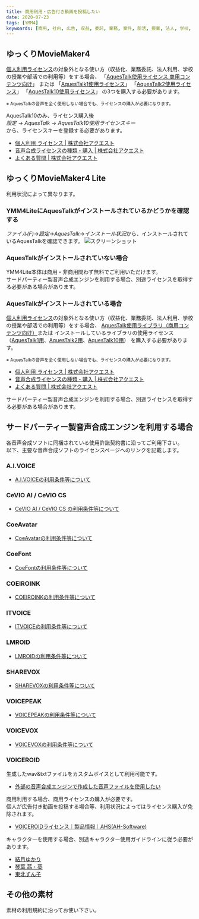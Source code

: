 ```yaml
---
title: 商用利用・広告付き動画を投稿したい
date: 2020-07-23
tags: [YMM4]
keywoards: [商用, 社内, 広告, 収益, 委託, 業務, 案件, 部活, 授業, 法人, 学校, ライセンス]
---
```

## ゆっくりMovieMaker4
[個人利用ライセンス](https://www.a-quest.com/licence_free.html)の対象外となる使い方（収益化、業務委託、法人利用、学校の授業や部活での利用等）をする場合、
「[AquesTalk使用ライセンス 商用コンテンツ向け](https://store.a-quest.com/items/7413986)」
または
「[AquesTalk1使用ライセンス](https://store.a-quest.com/items/7905423)」
「[AquesTalk2使用ライセンス](https://store.a-quest.com/items/7905447)」
「[AquesTalk10使用ライセンス](https://store.a-quest.com/items/8529902)」
の3つを購入する必要があります。  

<small>
※ AquesTalkの音声を全く使用しない場合でも、ライセンスの購入が必要になります。
</small>

AquesTalk10のみ、ライセンス購入後  
*設定* → *AquesTalk* → *AquesTalk10使用ライセンスキー*  
から、ライセンスキーを登録する必要があります。

- [個人利用 ライセンス | 株式会社アクエスト](https://www.a-quest.com/licence_free.html)
- [音声合成ライセンスの種類・購入 | 株式会社アクエスト](https://www.a-quest.com/licence.html)
- [よくある質問 | 株式会社アクエスト](https://www.a-quest.com/faq.html)

## ゆっくりMovieMaker4 Lite
利用状況によって異なります。
### YMM4LiteにAquesTalkがインストールされているかどうかを確認する
*ファイル(F)*→*設定*→*AquesTalk*→*インストール状況*から、インストールされているAquesTalkを確認できます。
![スクリーンショット](商用利用・広告付き動画を投稿したい_4820.png)

### AquesTalkがインストールされていない場合
YMM4Lite本体は商用・非商用問わず無料でご利用いただけます。  
サードパーティー製音声合成エンジンを利用する場合、別途ライセンスを取得する必要がある場合があります。

### AquesTalkがインストールされている場合
[個人利用ライセンス](https://www.a-quest.com/licence_free.html)の対象外となる使い方（収益化、業務委託、法人利用、学校の授業や部活での利用等）をする場合、
[AquesTalk使用ライブラリ（商用コンテンツ向け）](https://store.a-quest.com/items/7413986)または
インストールしているライブラリの使用ライセンス
（[AquesTalk1用](https://store.a-quest.com/items/7905423)、[AquesTalk2用](https://store.a-quest.com/items/7905447)、[AquesTalk10用](https://store.a-quest.com/items/8529902)）
を購入する必要があります。

<small>
※ AquesTalkの音声を全く使用しない場合でも、ライセンスの購入が必要になります。
</small>

- [個人利用 ライセンス | 株式会社アクエスト](https://www.a-quest.com/licence_free.html)
- [音声合成ライセンスの種類・購入 | 株式会社アクエスト](https://www.a-quest.com/licence.html)
- [よくある質問 | 株式会社アクエスト](https://www.a-quest.com/faq.html)

サードパーティー製音声合成エンジンを利用する場合、別途ライセンスを取得する必要がある場合があります。

## サードパーティー製音声合成エンジンを利用する場合
各音声合成ソフトに同梱されている使用許諾契約書に沿ってご利用下さい。  
以下、主要な音声合成ソフトのライセンスページへのリンクを記載します。  

### A.I.VOICE
- [A.I.VOICEの利用条件等について](/ymm4/faq/ゆっくりボイス/AIVOICE/#利用条件等)

<AIVOICECards limit="5"/>

### CeVIO AI / CeVIO CS
- [CeVIO AI / CeVIO CS の利用条件等について](/ymm4/faq/ゆっくりボイス/CeVIOを使用する/#利用条件等)

<CeVIOCards limit="5"/>

### CoeAvatar
- [CoeAvatarの利用条件等について](/ymm4/faq/ゆっくりボイス/CoeAvatar/#利用条件等)

<CoeAvatarCards limit="5"/>

### CoeFont
- [CoeFontの利用条件等について](/ymm4/faq/ゆっくりボイス/CoeFontを利用する/#利用条件等)

### COEIROINK
- [COEIROINKの利用条件等について](/ymm4/faq/ゆっくりボイス/COEIROINK/#利用条件等)

### ITVOICE
- [ITVOICEの利用条件等について](/ymm4/faq/ゆっくりボイス/ITVOICE/#利用条件等)

### LMROID
- [LMROIDの利用条件等について](/ymm4/faq/ゆっくりボイス/LMROID/#利用条件等)

### SHAREVOX
- [SHAREVOXの利用条件等について](/ymm4/faq/ゆっくりボイス/SHAREVOX/#利用条件等)

### VOICEPEAK
- [VOICEPEAKの利用条件等について](/ymm4/faq/ゆっくりボイス/VOICEPEAK/#利用条件等)

<VOICEPEAKCards limit="5"/>

### VOICEVOX
- [VOICEVOXの利用条件等について](/ymm4/faq/ゆっくりボイス/VOICEVOXを使用する/#利用条件等)

### VOICEROID
生成したwav&txtファイルをカスタムボイスとして利用可能です。
- [外部の音声合成エンジンで作成した音声ファイルを使用したい](../ゆっくりボイス/%E5%A4%96%E9%83%A8%E3%81%AE%E9%9F%B3%E5%A3%B0%E5%90%88%E6%88%90%E3%82%A8%E3%83%B3%E3%82%B8%E3%83%B3%E3%81%A7%E4%BD%9C%E6%88%90%E3%81%97%E3%81%9F%E9%9F%B3%E5%A3%B0%E3%83%95%E3%82%A1%E3%82%A4%E3%83%AB%E3%82%92%E4%BD%BF%E7%94%A8%E3%81%97%E3%81%9F%E3%81%84.md)

商用利用する場合、商用ライセンスの購入が必要です。  
個人が広告付き動画を投稿する場合等、利用状況によってはライセンス購入が免除されます。

- [VOICEROIDライセンス｜製品情報｜AHS(AH-Software)](https://www.ah-soft.com/voiceroid/license/license.html)

キャラクターを使用する場合、別途キャラクター使用ガイドラインに従う必要があります。
- [結月ゆかり](https://www.ah-soft.com/vocaloid/yukari/charactor_guide.html)
- [琴葉 茜・葵](https://www.ai-j.jp/kotonoha/)
- [東北ずん子](https://zunko.jp/guideline.html)

<VOICEROIDCards limit="5"/>

## その他の素材
素材の利用規約に沿ってお使い下さい。
